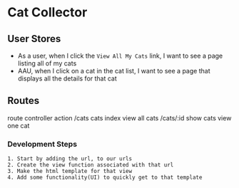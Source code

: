 # Cat Collector

## User Stores
- As a user, when I click the `View All My Cats` link, I want to see a page listing all of my cats
- AAU, when I click on a cat in the cat list, I want to see a page that displays all the details for that cat

## Routes

route controller action
/cats cats index view all cats
/cats/:id show cats view one cat

### Development Steps

    1. Start by adding the url, to our urls
    2. Create the view function associated with that url
    3. Make the html template for that view
    4. Add some functionality(UI) to quickly get to that template